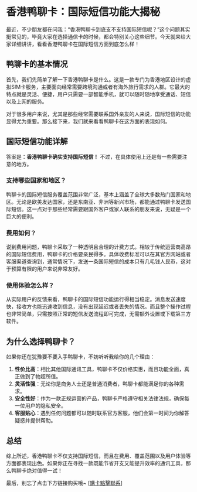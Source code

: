 # 香港鸭聊卡：国际短信功能大揭秘

最近，不少朋友都在问我：“香港鸭聊卡到底支不支持国际短信呢？”这个问题其实挺常见的，毕竟大家在选择通信卡的时候，都会特别关心这些细节。今天就来给大家详细讲讲，看看香港鸭聊卡在国际短信方面到底怎么样！

## 鸭聊卡的基本情况

首先，我们先简单了解一下香港鸭聊卡是什么。这是一款专门为香港地区设计的虚拟SIM卡服务，主要面向经常需要跨境沟通或者有海外旅行需求的人群。它最大的特点就是灵活、便捷，用户只需要一部智能手机，就可以随时随地享受通话、短信以及上网的服务。

对于很多用户来说，尤其是那些经常需要联系国外亲友的人来说，国际短信的功能显得尤为重要。那么接下来，我们就来看看鸭聊卡在这方面的表现如何。

## 国际短信功能详解

答案是：**香港鸭聊卡确实支持国际短信！** 不过，在具体使用上还是有一些需要注意的地方。

### 支持哪些国家和地区？

鸭聊卡的国际短信服务覆盖范围非常广泛，基本上涵盖了全球大多数热门国家和地区。无论是欧美发达国家，还是东南亚、非洲等新兴市场，都能通过鸭聊卡发送国际短信。这一点对于那些经常需要跟国外客户或家人联系的朋友来说，无疑是一个巨大的便利。

### 费用如何？

说到费用问题，鸭聊卡采取了一种透明且合理的计费方式。相较于传统运营商高昂的国际短信费用，鸭聊卡的价格要亲民得多。具体收费标准可以在其官方网站或者客服渠道查询到，通常情况下，发送一条国际短信的成本只有几毛钱人民币，这对于预算有限的用户来说非常友好。

### 使用体验怎么样？

从实际用户的反馈来看，鸭聊卡的国际短信功能运行得相当稳定。消息发送速度快，接收方也能迅速收到信息，没有出现延迟或者丢失的情况。而且整个操作过程也非常简单，只需按照正常的短信发送流程即可完成，无需额外设置或下载第三方软件。

## 为什么选择鸭聊卡？

如果你还在犹豫要不要入手鸭聊卡，不妨听听我给你的几个理由：

1. **性价比高**：相比其他国际通讯工具，鸭聊卡不仅价格实惠，而且功能全面，真正做到了物超所值。
2. **灵活性强**：无论你是商务人士还是普通消费者，鸭聊卡都能满足你的各种需求。
3. **安全性好**：作为一款正规运营的产品，鸭聊卡严格遵守相关法律法规，确保每一位用户的隐私安全。
4. **客服贴心**：遇到任何问题都可以随时联系官方客服，他们会第一时间为你解答疑惑并提供帮助。

## 总结

综上所述，香港鸭聊卡不仅支持国际短信，而且在费用、覆盖范围以及用户体验等方面都表现出色。如果你正在寻找一款既能节省开支又能提升效率的通讯工具，那么鸭聊卡绝对值得一试！

最后，别忘了点击下方链接购买哦~ [[購卡點擊聯系](https://t.me/s/SXDXQF)]